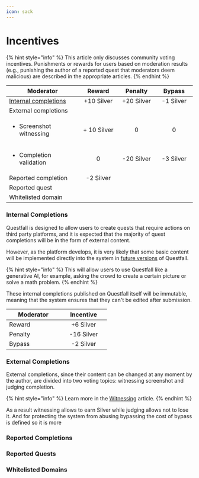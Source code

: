 ```yaml
---
icon: sack
---
```


# Incentives

{% hint style="info" %}
This article only discusses community voting incentives. Punishments or rewards for users based on moderation results (e.g., punishing the author of a reported quest that moderators deem malicious) are described in the appropriate articles.
{% endhint %}



<table><thead><tr><th width="242">Moderator</th><th width="117" align="center">Reward</th><th width="110" align="center">Penalty</th><th width="111" align="center">Bypass</th></tr></thead><tbody><tr><td><a data-footnote-ref href="#user-content-fn-1">Internal completions</a></td><td align="center">+10 Silver</td><td align="center">+20 Silver</td><td align="center">-1 Silver</td></tr><tr><td>External completions</td><td align="center"></td><td align="center"></td><td align="center"></td></tr><tr><td><ul><li>Screenshot witnessing</li></ul></td><td align="center">+ 10 Silver</td><td align="center">0</td><td align="center">0</td></tr><tr><td><ul><li>Completion validation</li></ul></td><td align="center">0</td><td align="center">-20 Silver</td><td align="center">-3 Silver</td></tr><tr><td>Reported completion</td><td align="center">-2 Silver</td><td align="center"></td><td align="center"></td></tr><tr><td>Reported quest</td><td align="center"></td><td align="center"></td><td align="center"></td></tr><tr><td>Whitelisted domain</td><td align="center"></td><td align="center"></td><td align="center"></td></tr></tbody></table>

### Internal Completions

Questfall is designed to allow users to create quests that require actions on third party platforms, and it is expected that the majority of quest completions will be in the form of external content.&#x20;

However, as the platform develops, it is very likely that some basic content will be implemented directly into the system in [future versions](../../roadmap/future-versions.md) of Questfall.

{% hint style="info" %}
This will allow users to use Questfall like a generative AI, for example, asking the crowd to create a certain picture or solve a math problem.
{% endhint %}

These internal completions published on Questfall itself will be immutable, meaning that the system ensures that they can't be edited after submission.

<table><thead><tr><th width="130">Moderator</th><th width="110" align="center">Incentive</th></tr></thead><tbody><tr><td>Reward</td><td align="center">+6 Silver</td></tr><tr><td>Penalty</td><td align="center">-16 Silver</td></tr><tr><td>Bypass</td><td align="center">-2 Silver</td></tr></tbody></table>

### External Completions

External completions, since their content can be changed at any moment by the author, are divided into two voting topics: witnessing screenshot and judging completion.

{% hint style="info" %}
Learn more in the [Witnessing](witnessing.md) article.
{% endhint %}

As a result witnessing allows to earn Silver while judging allows not to lose it. And for protecting the system from abusing bypassing the cost of bypass is defined so it is more&#x20;



### Reported Completions



### Reported Quests







### Whitelisted Domains





[^1]: As the platform develops, it is very likely that some basic content will be implemented directly into the system in [future versions](../../roadmap/future-versions.md) of Questfall.



    These internal completions published on Questfall itself will be immutable, meaning that the system ensures that they can't be edited after submission.
